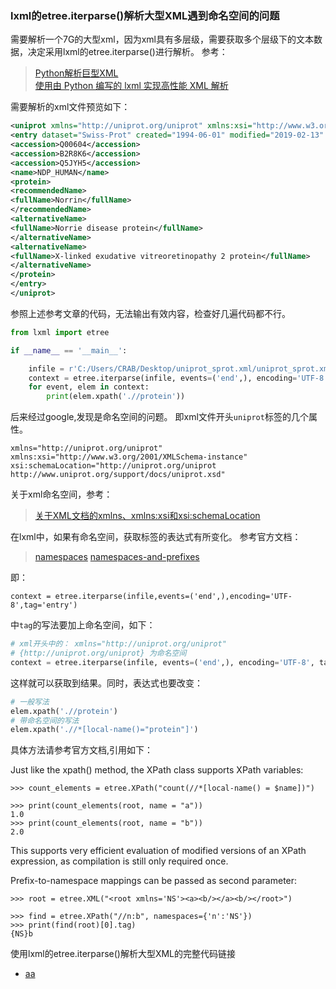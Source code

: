 ### lxml的etree.iterparse()解析大型XML遇到命名空间的问题


 需要解析一个7G的大型xml，因为xml具有多层级，需要获取多个层级下的文本数据，决定采用lxml的etree.iterparse()进行解析。
参考：
> [Python解析巨型XML](https://www.jsome.net/blog/2010/08/18/handle-large-xml-with-python)  
> [使用由 Python 编写的 lxml 实现高性能 XML 解析](https://www.ibm.com/developerworks/cn/xml/x-hiperfparse/#resources)


需要解析的xml文件预览如下：
```xml
<uniprot xmlns="http://uniprot.org/uniprot" xmlns:xsi="http://www.w3.org/2001/XMLSchema-instance" xsi:schemaLocation="http://uniprot.org/uniprot http://www.uniprot.org/support/docs/uniprot.xsd">
<entry dataset="Swiss-Prot" created="1994-06-01" modified="2019-02-13" version="170">
<accession>Q00604</accession>
<accession>B2R8K6</accession>
<accession>Q5JYH5</accession>
<name>NDP_HUMAN</name>
<protein>
<recommendedName>
<fullName>Norrin</fullName>
</recommendedName>
<alternativeName>
<fullName>Norrie disease protein</fullName>
</alternativeName>
<alternativeName>
<fullName>X-linked exudative vitreoretinopathy 2 protein</fullName>
</alternativeName>
</protein>
</entry>
</uniprot>
```

参照上述参考文章的代码，无法输出有效内容，检查好几遍代码都不行。
```python 
from lxml import etree

if __name__ == '__main__':

    infile = r'C:/Users/CRAB/Desktop/uniprot_sprot.xml/uniprot_sprot.xml'
    context = etree.iterparse(infile, events=('end',), encoding='UTF-8', tag='entry')
    for event, elem in context:
        print(elem.xpath('.//protein'))
```

后来经过google,发现是命名空间的问题。
即xml文件开头`uniprot`标签的几个属性。
```
xmlns="http://uniprot.org/uniprot" xmlns:xsi="http://www.w3.org/2001/XMLSchema-instance" xsi:schemaLocation="http://uniprot.org/uniprot http://www.uniprot.org/support/docs/uniprot.xsd"
```
关于xml命名空间，参考：
> [关于XML文档的xmlns、xmlns:xsi和xsi:schemaLocation](https://www.cnblogs.com/zhao1949/p/5652167.html)

在lxml中，如果有命名空间，获取标签的表达式有所变化。
参考官方文档：
> [namespaces](https://lxml.de/tutorial.html#namespaces)
> [namespaces-and-prefixes](https://lxml.de/xpathxslt.html#namespaces-and-prefixes)

即：
```
context = etree.iterparse(infile,events=('end',),encoding='UTF-8',tag='entry')
```
中`tag`的写法要加上命名空间，如下：
```python
# xml开头中的： xmlns="http://uniprot.org/uniprot"
# {http://uniprot.org/uniprot} 为命名空间
context = etree.iterparse(infile, events=('end',), encoding='UTF-8', tag='{http://uniprot.org/uniprot}entry')
```
这样就可以获取到结果。同时，表达式也要改变：
```python
# 一般写法
elem.xpath('.//protein')
# 带命名空间的写法
elem.xpath('.//*[local-name()="protein"]')

```


具体方法请参考官方文档,引用如下：

Just like the xpath() method, the XPath class supports XPath variables:
```
>>> count_elements = etree.XPath("count(//*[local-name() = $name])")

>>> print(count_elements(root, name = "a"))
1.0
>>> print(count_elements(root, name = "b"))
2.0
```
This supports very efficient evaluation of modified versions of an XPath expression, as compilation is still only required once.

Prefix-to-namespace mappings can be passed as second parameter:
```
>>> root = etree.XML("<root xmlns='NS'><a><b/></a><b/></root>")

>>> find = etree.XPath("//n:b", namespaces={'n':'NS'})
>>> print(find(root)[0].tag)
{NS}b
```
使用lxml的etree.iterparse()解析大型XML的完整代码链接
- [aa]()